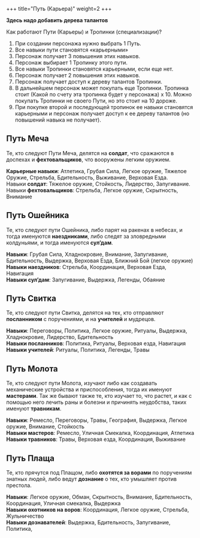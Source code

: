 +++
title="Путь (Карьера)"
weight=2
+++

**Здесь надо добавить дерева талантов**

Как работают Пути (Карьеры) и Тропинки (специализации)?  

1. При создании персонажа нужно выбрать 1  Путь. 
1. Все навыки пути становятся «карьерными»
1. Персонаж получает 3 повышения этих навыков.
1. Персонаж выбирает 1 Тропинку этого пути.
1. Все навыки Тропинки становятся карьерными, если еще нет.
1. Персонаж получает 2 повышения этих навыков.
1. Персонаж получает доступ к дереву талантов Тропинки. 
1. В дальнейшем персонаж может покупать еще Тропинки. Тропинка стоит (Какой по счету эта тропинка будет у персонажа) х 10. Можно покупать Тропинки не своего Пути, но это стоит на 10 дороже.
1. При покупке второй и последующей тропинок ее навыки становятся карьерными и персонаж получает доступ к ее дереву талантов (но повышений навыка не получает).

## Путь Меча

Те, кто следуют Пути Меча, делятся на **солдат**, что сражаются в доспехах и **фехтовальщиков**, что вооружены легким оружием.

**Карьерные навыки**: Атлетика, Грубая Сила, Легкое оружие, Тяжелое Оружие, Стрельба, Бдительность, Выживание,  Верховая Езда.<br/>
Навыки **солдат**: Тяжелое оружие, Стойкость, Лидерство, Запугивание. <br/>
Навыки **фехтовальщиков**: Стрельба, Легкое оружие, Скрытность, Внимание<br/>

## Путь Ошейника

Те, кто следуют пути Ошейника, либо парят на ракенах в небесах, и тогда именуются **наездниками**, либо следят за зловредными колдуньями, и тогда именуются **сул’дам**. 

**Навыки**: Грубая Сила, Хладнокровие, Внимание, Запугивание, Бдительность, Выдержка, Верховая Езда, Ближний Бой (легкое оружие) <br/>
**Навыки наездников**: Стрельба, Координация, Верховая Езда, Навигация<br/>
**Навыки сул’дам**: Запугивание, Выдержка, Легенды, Обаяние

## Путь Свитка

Те, кто следуют пути Свитка, делятся на тех, кто отправляют **посланником** с поручениями, и на **учителей** и мудрецов.

**Навыки**: Переговоры, Политика, Легкое оружие, Ритуалы, Выдержка,  Хладнокровие, Лидерство,  Бдительность <br/>
**Навыки посланников**: Политика, Ритуалы, Верховая езда, Навигация <br/>
**Навыки учителей**: Ритуалы, Политика, Легенды, Травы <br/>

## Путь Молота
Те, кто следуют пути Молота, изучают либо как создавать механические устройства и приспособления, тогда их именуют **мастерами**. Так же бывают также те, кто изучает то, что растет, и как с помощью него лечить раны и болезни и причинять неудобства, таких именуют **травникам**. 

**Навыки**: Ремесло, Переговоры, Травы, География, Выдержка, Легкое оружие, Внимание, Стойкость <br/>
**Навыки мастеров**: Ремесло, Уличная Смекалка, Координация, Атлетика <br/>
**Навыки травников**: Травы, Верховая езда, Координация, Выживание

## Путь Плаща

Те, кто прячутся под Плащом, либо **охотятся за ворами** по поручениям знатных людей, либо ведут **дознание** о тех, кто умышляет против престола.

**Навыки**: Легкое оружие, Обман, Скрытность, Внимание, Бдительность, Координация, Уличная смекалка, Выдержка <br/>
**Навыки охотников на воров**: Координация, Легкое оружие, Стрельба, Жульничество   <br/>
**Навыки дознавателей**:  Выдержка, Бдительность, Запугивание, Политика,  <br/>